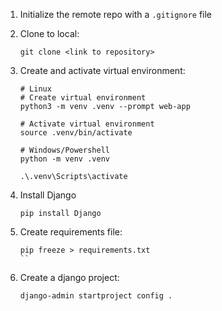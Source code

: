 1. Initialize the remote repo with a `.gitignore` file

2. Clone to local:

    ```shell
    git clone <link to repository>
    ```

3. Create and activate virtual environment:

    ```shell
    # Linux
    # Create virtual environment
    python3 -m venv .venv --prompt web-app

    # Activate virtual environment
    source .venv/bin/activate
    ```

    ```shell
    # Windows/Powershell
    python -m venv .venv

    .\.venv\Scripts\activate
    ```

4. Install Django

    ```shell
    pip install Django
    ```

5. Create requirements file:

    ```shell
    pip freeze > requirements.txt
    ``

6. Create a django project:

    ```shell
    django-admin startproject config .
    ```